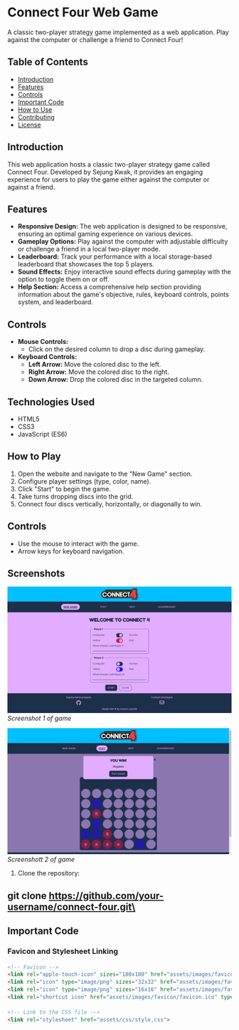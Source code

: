 # Connect Four Web Game

A classic two-player strategy game implemented as a web application. Play against the computer or challenge a friend to Connect Four!

## Table of Contents
- [Introduction](#introduction)
- [Features](#features)
- [Controls](#controls)
- [Important Code](#important-code)
- [How to Use](#how-to-use)
- [Contributing](#contributing)
- [License](#license)

## Introduction

This web application hosts a classic two-player strategy game called Connect Four. Developed by Sejung Kwak, it provides an engaging experience for users to play the game either against the computer or against a friend.

## Features

- **Responsive Design:** The web application is designed to be responsive, ensuring an optimal gaming experience on various devices.
- **Gameplay Options:** Play against the computer with adjustable difficulty or challenge a friend in a local two-player mode.
- **Leaderboard:** Track your performance with a local storage-based leaderboard that showcases the top 5 players.
- **Sound Effects:** Enjoy interactive sound effects during gameplay with the option to toggle them on or off.
- **Help Section:** Access a comprehensive help section providing information about the game's objective, rules, keyboard controls, points system, and leaderboard.

## Controls

- **Mouse Controls:**
  - Click on the desired column to drop a disc during gameplay.
- **Keyboard Controls:**
  - **Left Arrow:** Move the colored disc to the left.
  - **Right Arrow:** Move the colored disc to the right.
  - **Down Arrow:** Drop the colored disc in the targeted column.

## Technologies Used

- HTML5
- CSS3
- JavaScript (ES6)

## How to Play

1. Open the website and navigate to the "New Game" section.
2. Configure player settings (type, color, name).
3. Click "Start" to begin the game.
4. Take turns dropping discs into the grid.
5. Connect four discs vertically, horizontally, or diagonally to win.

## Controls

- Use the mouse to interact with the game.
- Arrow keys for keyboard navigation.

## Screenshots

![Screenshot 1](image.png) <!-- Replace with your screenshot link -->
*Screenshot 1 of game*

![Screenshot 2](image2.png) <!-- Replace with your screenshot link -->
*Screenshott 2 of game*

1. Clone the repository:


## git clone https://github.com/your-username/connect-four.git\


## Important Code

### Favicon and Stylesheet Linking

```html
<!-- Favicon -->
<link rel="apple-touch-icon" sizes="180x180" href="assets/images/favicon/apple-touch-icon.png" />
<link rel="icon" type="image/png" sizes="32x32" href="assets/images/favicon/favicon-32x32.png" />
<link rel="icon" type="image/png" sizes="16x16" href="assets/images/favicon/favicon-16x16.png" />
<link rel="shortcut icon" href="assets/images/favicon/favicon.ico" type="image/x-icon">

<!-- Link to the CSS file -->
<link rel="stylesheet" href="assets/css/style.css">
